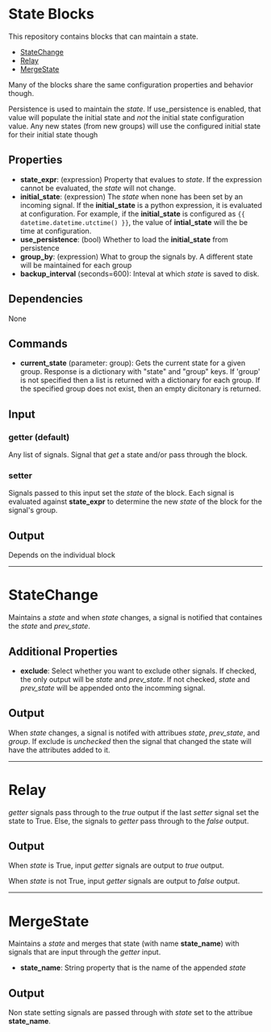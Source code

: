 State Blocks
============

This repository contains blocks that can maintain a state.
 * [StateChange](#statechange)
 * [Relay](#relay)
 * [MergeState](#mergestate)


Many of the blocks share the same configuration properties and behavior though.

Persistence is used to maintain the *state*. If use_persistence is enabled, that value will populate the initial state and _not_ the initial state configuration value. Any new states (from new groups) will use the configured initial state for their initial state though

Properties
---------

-   **state_expr**: (expression) Property that evalues to *state*. If the expression cannot be evaluated, the *state* will not change.
-   **initial_state**: (expression) The *state* when none has been set by an incoming signal. If the **initial_state** is a python expression, it is evaluated at configuration. For example, if the **initial_state** is configured as `{{ datetime.datetime.utctime() }}`, the value of **intial_state** will the be time at configuration.
-   **use_persistence**: (bool) Whether to load the **initial_state** from persistence
-   **group_by**: (expression) What to group the signals by. A different state will be maintained for each group
-   **backup_interval** (seconds=600): Inteval at which *state* is saved to disk.

Dependencies
------------
None

Commands
--------
-   **current_state** (parameter: group): Gets the current state for a given group. Response is a dictionary with "state" and "group" keys. If 'group' is not specified then a list is returned with a dictionary for each group. If the specified group does not exist, then an empty dicitonary is returned.

Input
-----

### getter (default)

Any list of signals. Signal that _get_ a state and/or pass through the block.

### setter

Signals passed to this input set the *state* of the block. Each signal is evaluated against **state_expr** to determine the new *state* of the block for the signal's group.

Output
------
Depends on the individual block

------------------------------------------------------------------------------

StateChange
============

Maintains a *state* and when *state* changes, a signal is notified that containes the *state* and *prev_state*.


Additional Properties
---------------------

-   **exclude**: Select whether you want to exclude other signals. If checked, the only output will be *state* and *prev_state*. If not checked, *state* and *prev_state* will be appended onto the incomming signal.


Output
------
When *state* changes, a signal is notifed with attribues *state*, *prev_state*, and *group*. If exclude is _unchecked_ then the signal that changed the state will have the attributes added to it.

------------------------------------------------------------------------------


Relay
=====

*getter* signals pass through to the *true* output if the last *setter* signal set the state to True. Else, the signals to *getter* pass through to the *false* output.

Output
------
When *state* is True, input *getter* signals are output to *true* output.

When *state* is not True, input *getter* signals are output to *false* output.

------------------------------------------------------------------------------

MergeState
==========

Maintains a *state* and merges that state (with name **state_name**) with signals that are input through the *getter* input.

-   **state_name**: String property that is the name of the appended *state*

Output
------
Non state setting signals are passed through with *state* set to the attribue **state_name**.
